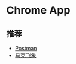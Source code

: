 # Chrome App

## 推荐

* [Postman](https://chrome.google.com/webstore/detail/postman/fhbjgbiflinjbdggehcddcbncdddomop)
* [马克飞象](https://chrome.google.com/webstore/detail/marxico/kidnkfckhbdkfgbicccmdggmpgogehop/related)